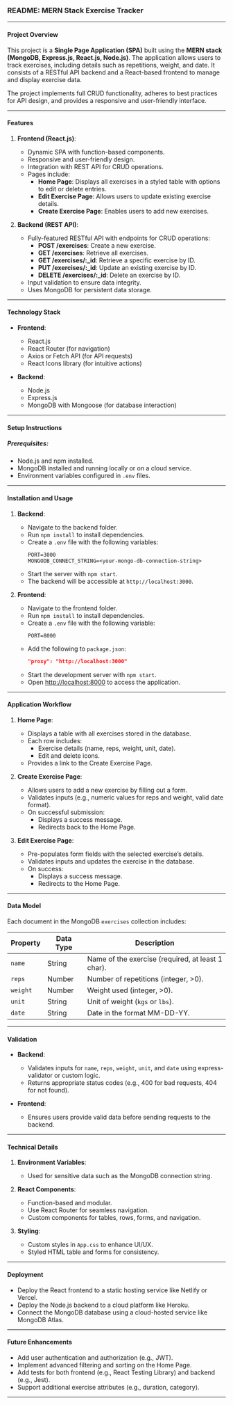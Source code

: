 ### README: MERN Stack Exercise Tracker

---

#### **Project Overview**

This project is a **Single Page Application (SPA)** built using the **MERN stack (MongoDB, Express.js, React.js, Node.js)**. The application allows users to track exercises, including details such as repetitions, weight, and date. It consists of a RESTful API backend and a React-based frontend to manage and display exercise data.

The project implements full CRUD functionality, adheres to best practices for API design, and provides a responsive and user-friendly interface.

---

#### **Features**

1. **Frontend (React.js)**:
   - Dynamic SPA with function-based components.
   - Responsive and user-friendly design.
   - Integration with REST API for CRUD operations.
   - Pages include:
     - **Home Page**: Displays all exercises in a styled table with options to edit or delete entries.
     - **Edit Exercise Page**: Allows users to update existing exercise details.
     - **Create Exercise Page**: Enables users to add new exercises.

2. **Backend (REST API)**:
   - Fully-featured RESTful API with endpoints for CRUD operations:
     - **POST /exercises**: Create a new exercise.
     - **GET /exercises**: Retrieve all exercises.
     - **GET /exercises/:_id**: Retrieve a specific exercise by ID.
     - **PUT /exercises/:_id**: Update an existing exercise by ID.
     - **DELETE /exercises/:_id**: Delete an exercise by ID.
   - Input validation to ensure data integrity.
   - Uses MongoDB for persistent data storage.

---

#### **Technology Stack**

- **Frontend**:
  - React.js
  - React Router (for navigation)
  - Axios or Fetch API (for API requests)
  - React Icons library (for intuitive actions)

- **Backend**:
  - Node.js
  - Express.js
  - MongoDB with Mongoose (for database interaction)

---

#### **Setup Instructions**

##### Prerequisites:
- Node.js and npm installed.
- MongoDB installed and running locally or on a cloud service.
- Environment variables configured in `.env` files.

---

#### **Installation and Usage**

1. **Backend**:
   - Navigate to the backend folder.
   - Run `npm install` to install dependencies.
   - Create a `.env` file with the following variables:
     ```
     PORT=3000
     MONGODB_CONNECT_STRING=<your-mongo-db-connection-string>
     ```
   - Start the server with `npm start`.
   - The backend will be accessible at `http://localhost:3000`.

2. **Frontend**:
   - Navigate to the frontend folder.
   - Run `npm install` to install dependencies.
   - Create a `.env` file with the following variable:
     ```
     PORT=8000
     ```
   - Add the following to `package.json`:
     ```json
     "proxy": "http://localhost:3000"
     ```
   - Start the development server with `npm start`.
   - Open [http://localhost:8000](http://localhost:8000) to access the application.

---

#### **Application Workflow**

1. **Home Page**:
   - Displays a table with all exercises stored in the database.
   - Each row includes:
     - Exercise details (name, reps, weight, unit, date).
     - Edit and delete icons.
   - Provides a link to the Create Exercise Page.

2. **Create Exercise Page**:
   - Allows users to add a new exercise by filling out a form.
   - Validates inputs (e.g., numeric values for reps and weight, valid date format).
   - On successful submission:
     - Displays a success message.
     - Redirects back to the Home Page.

3. **Edit Exercise Page**:
   - Pre-populates form fields with the selected exercise’s details.
   - Validates inputs and updates the exercise in the database.
   - On success:
     - Displays a success message.
     - Redirects to the Home Page.

---

#### **Data Model**

Each document in the MongoDB `exercises` collection includes:

| Property | Data Type | Description                                       |
|----------|-----------|---------------------------------------------------|
| `name`   | String    | Name of the exercise (required, at least 1 char). |
| `reps`   | Number    | Number of repetitions (integer, >0).             |
| `weight` | Number    | Weight used (integer, >0).                       |
| `unit`   | String    | Unit of weight (`kgs` or `lbs`).                 |
| `date`   | String    | Date in the format MM-DD-YY.                     |

---

#### **Validation**

- **Backend**:
  - Validates inputs for `name`, `reps`, `weight`, `unit`, and `date` using express-validator or custom logic.
  - Returns appropriate status codes (e.g., 400 for bad requests, 404 for not found).

- **Frontend**:
  - Ensures users provide valid data before sending requests to the backend.

---

#### **Technical Details**

1. **Environment Variables**:
   - Used for sensitive data such as the MongoDB connection string.

2. **React Components**:
   - Function-based and modular.
   - Use React Router for seamless navigation.
   - Custom components for tables, rows, forms, and navigation.

3. **Styling**:
   - Custom styles in `App.css` to enhance UI/UX.
   - Styled HTML table and forms for consistency.

---

#### **Deployment**

- Deploy the React frontend to a static hosting service like Netlify or Vercel.
- Deploy the Node.js backend to a cloud platform like Heroku.
- Connect the MongoDB database using a cloud-hosted service like MongoDB Atlas.

---

#### **Future Enhancements**

- Add user authentication and authorization (e.g., JWT).
- Implement advanced filtering and sorting on the Home Page.
- Add tests for both frontend (e.g., React Testing Library) and backend (e.g., Jest).
- Support additional exercise attributes (e.g., duration, category).

---
